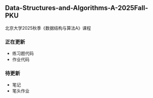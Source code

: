 ## Data-Structures-and-Algorithms-A-2025Fall-PKU
北京大学2025秋季《数据结构与算法A》课程
### 正在更新
- 练习题代码
- 作业代码
### 待更新
- 笔记
- 笔头作业
